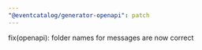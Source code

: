 ```yaml
---
"@eventcatalog/generator-openapi": patch
---
```


fix(openapi): folder names for messages are now correct
